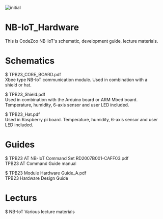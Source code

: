 
![initial](https://user-images.githubusercontent.com/22319034/62352150-69435480-b542-11e9-94a3-a27f5d2c60c2.png)

# NB-IoT_Hardware

This is CodeZoo NB-IoT's schematic, development guide, lecture materials.

# Schematics

$ TPB23_CORE_BOARD.pdf       
Xbee type NB-IoT communication module. Used in combination with a shield or hat.

$ TPB23_Shield.pdf           
Used in combination with the Arduino board or ARM Mbed board. 
Temperature, humidity, 6-axis sensor and user LED included.

$ TPB23_Hat.pdf              
Used in Raspberry pi board. 
Temperature, humidity, 6-axis sensor and user LED included.                             

# Guides

$ TPB23 AT NB-IoT Command Set RD2007B001-CAFF03.pdf     
TPB23 AT Command Guide manual

$ TPB23 Module Hardware Guide_A.pdf                     
TPB23 Hardware Design Guide


# Lecturs

$ NB-IoT Various lecture materials
